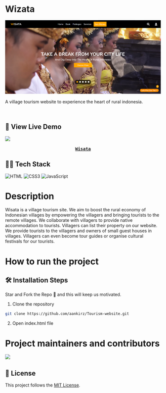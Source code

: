 # Wizata
![Wisata](https://github.com/Aankirz/Tourism-website/blob/main/homepage-image.png)
<p>A village tourism website to experience the heart of rural indonesia.</p>
<br>


##  🚀 View Live Demo
<img src="https://img.shields.io/badge/website-up-greene" />
<pre><center><a href="https://aankirz.github.io/Tourism-website/"><b>Wisata</b></a></center></pre>

## 👨‍💻 Tech Stack
![HTML](https://img.shields.io/badge/HTML-black?style=for-the-badge&logo=html5&logoColor=white)
![CSS3](https://img.shields.io/badge/CSS-orange?style=for-the-badge&logo=css3&logoColor=white)
![JavaScript](https://img.shields.io/badge/JavaScript-blue?style=for-the-badge&logo=javascript&logoColor=white)

# Description
Wisata is a village tourism site. We aim to boost the rural economy of Indonesian villages by empowering the villagers and bringing tourists to the remote villages. We collaborate with villagers to provide native accommodation to tourists. Villagers can list their property on our website. We provide tourists to the villagers and owners of small guest houses in villages. Villagers can even become tour guides or organise cultural festivals for our tourists.

# How to run the project
## 🛠️ Installation Steps
Star and Fork the Repo 🌟 and this will keep us motivated.

1. Clone the repository
```bash
git clone https://github.com/aankirz/Tourism-website.git
```

2. Open index.html file



# Project maintainers and contributors

<a href="https://github.com/aankirz/Tourism-website/graphs/contributors">
  <img src="https://contrib.rocks/image?repo=aankirz/Tourism-website" />
</a>



## 📃 License

This project follows the [MIT License](/LICENSE).
